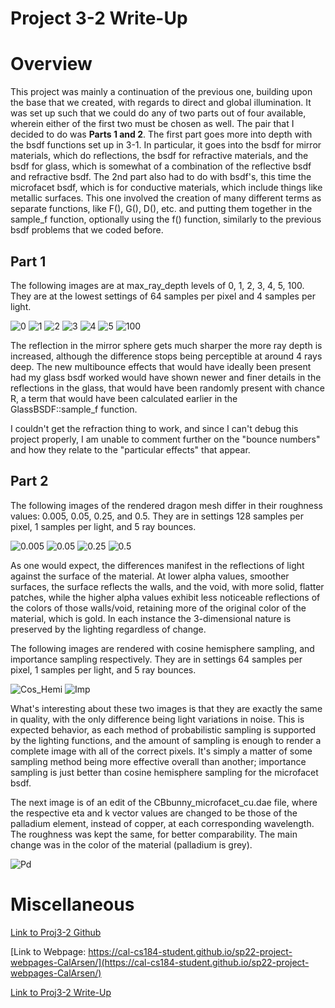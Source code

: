 # Project 3-2 Write-Up

# **Overview**

This project was mainly a continuation of the previous one, building upon the base that we created, with regards to direct and global illumination. It was set up such that we could do any of two parts out of four available, wherein either of the first two must be chosen as well. The pair that I decided to do was **Parts 1 and 2**. The first part goes more into depth with the bsdf functions set up in 3-1. In particular, it goes into the bsdf for mirror materials, which do reflections, the bsdf for refractive materials, and the bsdf for glass, which is somewhat of a combination of the reflective bsdf and refractive bsdf. The 2nd part also had to do with bsdf's, this time the microfacet bsdf, which is for conductive materials, which include things like metallic surfaces. This one involved the creation of many different terms as separate functions, like F(), G(), D(), etc. and putting them together in the sample_f function, optionally using the f() function, similarly to the previous bsdf problems that we coded before.

## **Part 1**

The following images are at max_ray_depth levels of 0, 1, 2, 3, 4, 5, 100. They are at the lowest settings of 64 samples per pixel and 4 samples per light.

![0](/images/Part1a.PNG) ![1](/images/Part1b.PNG) ![2](/images/Part1c.PNG) ![3](/images/Part1d.PNG) ![4](/images/Part1e.PNG) ![5](/images/Part1f.PNG) ![100](/images/Part1g.PNG)

The reflection in the mirror sphere gets much sharper the more ray depth is increased, although the difference stops being perceptible at around 4 rays deep. The new multibounce effects that would have ideally been present had my glass bsdf worked would have shown newer and finer details in the reflections in the glass, that would have been randomly present with chance R, a term that would have been calculated earlier in the GlassBSDF::sample_f function.

I couldn't get the refraction thing to work, and since I can't debug this project properly, I am unable to comment further on the "bounce numbers" and how they relate to the "particular effects" that appear.

## **Part 2**

The following images of the rendered dragon mesh differ in their roughness values: 0.005, 0.05, 0.25, and 0.5. They are in settings 128 samples per pixel, 1 samples per light, and 5 ray bounces.

![0.005](/images/Part2a.PNG) ![0.05](/images/Part2b.PNG) ![0.25](/images/Part2c.PNG) ![0.5](/images/Part2d.PNG)

As one would expect, the differences manifest in the reflections of light against the surface of the material. At lower alpha values, smoother surfaces, the surface reflects the walls, and the void, with more solid, flatter patches, while the higher alpha values exhibit less noticeable reflections of the colors of those walls/void, retaining more of the original color of the material, which is gold. In each instance the 3-dimensional nature is preserved by the lighting regardless of change.

The following images are rendered with cosine hemisphere sampling, and importance sampling respectively. They are in settings 64 samples per pixel, 1 samples per light, and 5 ray bounces.

![Cos_Hemi](/images/Part2e.PNG) ![Imp](/images/Part2f.PNG)

What's interesting about these two images is that they are exactly the same in quality, with the only difference being light variations in noise. This is expected behavior, as each method of probabilistic sampling is supported by the lighting functions, and the amount of sampling is enough to render a complete image with all of the correct pixels. It's simply a matter of some sampling method being more effective overall than another; importance sampling is just better than cosine hemisphere sampling for the microfacet bsdf.

The next image is of an edit of the CBbunny_microfacet_cu.dae file, where the respective eta and k vector values are changed to be those of the palladium element, instead of copper, at each corresponding wavelength. The roughness was kept the same, for better comparability. The main change was in the color of the material (palladium is grey).

![Pd](/images/Part2g.PNG)

# Miscellaneous

[Link to Proj3-2 Github](https://github.com/cal-cs184-student/p3-2-pathtracer-sp22-calarsentracer2)

[Link to Webpage: https://cal-cs184-student.github.io/sp22-project-webpages-CalArsen/](https://cal-cs184-student.github.io/sp22-project-webpages-CalArsen/)

[Link to Proj3-2 Write-Up](https://cal-cs184-student.github.io/sp22-project-webpages-CalArsen/proj3-2/index.html)
